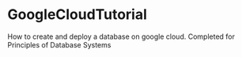 # GoogleCloudTutorial
How to create and deploy a database on google cloud.  Completed for Principles of Database Systems
